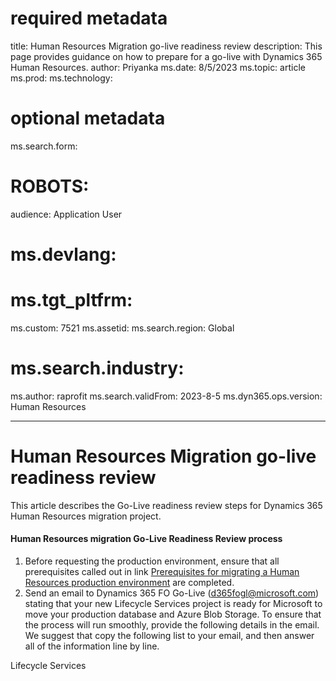 # required metadata

title: Human Resources Migration go-live readiness review
description: This page provides guidance on how to prepare for a go-live with Dynamics 365 Human Resources.
author: Priyanka
ms.date: 8/5/2023
ms.topic: article
ms.prod: 
ms.technology: 

# optional metadata

ms.search.form: 
# ROBOTS: 
audience: Application User
# ms.devlang: 

# ms.tgt_pltfrm: 
ms.custom: 7521
ms.assetid: 
ms.search.region: Global
# ms.search.industry: 
ms.author: raprofit
ms.search.validFrom: 2023-8-5
ms.dyn365.ops.version: Human Resources

---

# Human Resources Migration go-live readiness review

This article describes the Go-Live readiness review steps for Dynamics 365 Human Resources migration project.

#### Human Resources migration Go-Live Readiness Review process


1. Before requesting the production environment, ensure that all prerequisites called out in link [Prerequisites for migrating a Human Resources production environment](https://learn.microsoft.com/en-us/dynamics365/human-resources/hr-cust-migration#prerequisites-1) are completed.
1. Send an email to Dynamics 365 FO Go-Live (d365fogl@microsoft.com) stating that your new Lifecycle Services project is ready for Microsoft to move your production database and Azure Blob Storage. To ensure that the process will run smoothly, provide the following details in the email. We suggest that copy the following list to your email, and then answer all of the information line by line.

Lifecycle Services
